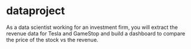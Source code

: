 # dataproject

As a data scientist working for an investment firm, you will extract the revenue data for Tesla and GameStop and build a dashboard to compare the price of the stock vs the revenue.
